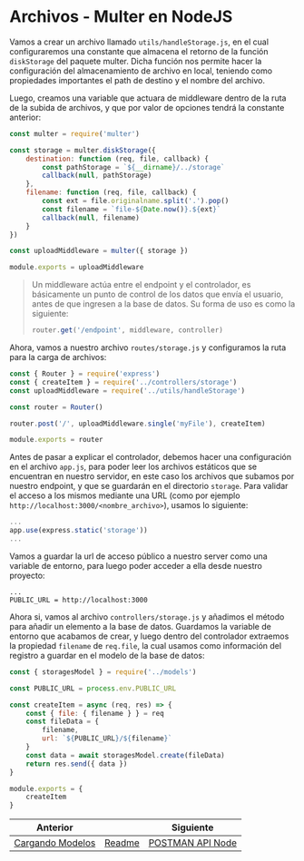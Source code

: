 # Archivos - Multer en NodeJS

Vamos a crear un archivo llamado `utils/handleStorage.js`, en el cual configuraremos una constante que almacena el retorno de la función `diskStorage` del paquete multer. Dicha función nos permite hacer la configuración del almacenamiento de archivo en local, teniendo como propiedades importantes el path de destino y el nombre del archivo.

Luego, creamos una variable que actuara de middleware dentro de la ruta de la subida de archivos, y que por valor de opciones tendrá la constante anterior:

```js
const multer = require('multer')

const storage = multer.diskStorage({
    destination: function (req, file, callback) {
        const pathStorage = `${__dirname}/../storage`
        callback(null, pathStorage)
    },
    filename: function (req, file, callback) {
        const ext = file.originalname.split('.').pop()
        const filename = `file-${Date.now()}.${ext}`
        callback(null, filename)
    }
})

const uploadMiddleware = multer({ storage })

module.exports = uploadMiddleware
```

> Un middleware actúa entre el endpoint y el controlador, es básicamente un punto de control de los datos que envía el usuario, antes de que ingresen a la base de datos. Su forma de uso es como la siguiente:
>
> ```js
> router.get('/endpoint', middleware, controller)
> ```

Ahora, vamos a nuestro archivo `routes/storage.js` y configuramos la ruta para la carga de archivos:

```js
const { Router } = require('express')
const { createItem } = require('../controllers/storage')
const uploadMiddleware = require('../utils/handleStorage')

const router = Router()

router.post('/', uploadMiddleware.single('myFile'), createItem)

module.exports = router
```

Antes de pasar a explicar el controlador, debemos hacer una configuración en el archivo `app.js`, para poder leer los archivos estáticos que se encuentran en nuestro servidor, en este caso los archivos que subamos por nuestro endpoint, y que se guardarán en el directorio `storage`. Para validar el acceso a los mismos mediante una URL (como por ejemplo `http://localhost:3000/<nombre_archivo>`), usamos lo siguiente:

```js
...
app.use(express.static('storage'))
...
```

Vamos a guardar la url de acceso público a nuestro server como una variable de entorno, para luego poder acceder a ella desde nuestro proyecto:

```.env
...
PUBLIC_URL = http://localhost:3000
```

Ahora si, vamos al archivo `controllers/storage.js` y añadimos el método para añadir un elemento a la base de datos. Guardamos la variable de entorno que acabamos de crear, y luego dentro del controlador extraemos la propiedad `filename` de `req.file`, la cual usamos como información del registro a guardar en el modelo de la base de datos:

```js
const { storagesModel } = require('../models')

const PUBLIC_URL = process.env.PUBLIC_URL

const createItem = async (req, res) => {
    const { file: { filename } } = req
    const fileData = {
        filename,
        url: `${PUBLIC_URL}/${filename}`
    }
    const data = await storagesModel.create(fileData)
    return res.send({ data })
}

module.exports = {
    createItem
}
```

| Anterior                                   |                        | Siguiente                                  |
| ------------------------------------------ | ---------------------- | ------------------------------------------ |
| [Cargando Modelos](07_Cargando_Modelos.md) | [Readme](../README.md) | [POSTMAN API Node](09_POSTMAN_API_Node.md) |
